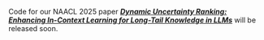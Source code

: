 Code for our NAACL 2025 paper [***Dynamic Uncertainty Ranking: Enhancing In-Context Learning for Long-Tail Knowledge in LLMs***](https://arxiv.org/abs/2410.23605) will be released soon.
